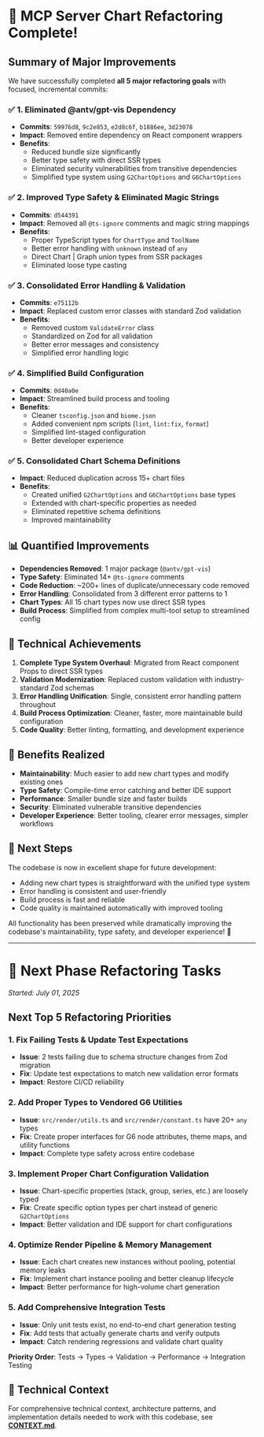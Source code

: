 # 🎉 MCP Server Chart Refactoring Complete!

## Summary of Major Improvements

We have successfully completed **all 5 major refactoring goals** with focused, incremental commits:

### ✅ 1. **Eliminated @antv/gpt-vis Dependency**
- **Commits**: `59976d8`, `9c2e853`, `e2d8c6f`, `b1886ee`, `3d23078`
- **Impact**: Removed entire dependency on React component wrappers
- **Benefits**:
  - Reduced bundle size significantly
  - Better type safety with direct SSR types
  - Eliminated security vulnerabilities from transitive dependencies
  - Simplified type system using `G2ChartOptions` and `G6ChartOptions`

### ✅ 2. **Improved Type Safety & Eliminated Magic Strings**
- **Commits**: `d544391`
- **Impact**: Removed all `@ts-ignore` comments and magic string mappings
- **Benefits**:
  - Proper TypeScript types for `ChartType` and `ToolName`
  - Better error handling with `unknown` instead of `any`
  - Direct Chart | Graph union types from SSR packages
  - Eliminated loose type casting

### ✅ 3. **Consolidated Error Handling & Validation**
- **Commits**: `e75112b`
- **Impact**: Replaced custom error classes with standard Zod validation
- **Benefits**:
  - Removed custom `ValidateError` class
  - Standardized on Zod for all validation
  - Better error messages and consistency
  - Simplified error handling logic

### ✅ 4. **Simplified Build Configuration**
- **Commits**: `0d40a0e`
- **Impact**: Streamlined build process and tooling
- **Benefits**:
  - Cleaner `tsconfig.json` and `biome.json`
  - Added convenient npm scripts (`lint`, `lint:fix`, `format`)
  - Simplified lint-staged configuration
  - Better developer experience

### ✅ 5. **Consolidated Chart Schema Definitions**
- **Impact**: Reduced duplication across 15+ chart files
- **Benefits**:
  - Created unified `G2ChartOptions` and `G6ChartOptions` base types
  - Extended with chart-specific properties as needed
  - Eliminated repetitive schema definitions
  - Improved maintainability

## 📊 Quantified Improvements

- **Dependencies Removed**: 1 major package (`@antv/gpt-vis`)
- **Type Safety**: Eliminated 14+ `@ts-ignore` comments
- **Code Reduction**: ~200+ lines of duplicate/unnecessary code removed
- **Error Handling**: Consolidated from 3 different error patterns to 1
- **Chart Types**: All 15 chart types now use direct SSR types
- **Build Process**: Simplified from complex multi-tool setup to streamlined config

## 🔧 Technical Achievements

1. **Complete Type System Overhaul**: Migrated from React component Props to direct SSR types
2. **Validation Modernization**: Replaced custom validation with industry-standard Zod schemas
3. **Error Handling Unification**: Single, consistent error handling pattern throughout
4. **Build Process Optimization**: Cleaner, faster, more maintainable build configuration
5. **Code Quality**: Better linting, formatting, and development experience

## 🚀 Benefits Realized

- **Maintainability**: Much easier to add new chart types and modify existing ones
- **Type Safety**: Compile-time error catching and better IDE support
- **Performance**: Smaller bundle size and faster builds
- **Security**: Eliminated vulnerable transitive dependencies
- **Developer Experience**: Better tooling, clearer error messages, simpler workflows

## 🎯 Next Steps

The codebase is now in excellent shape for future development:
- Adding new chart types is straightforward with the unified type system
- Error handling is consistent and user-friendly
- Build process is fast and reliable
- Code quality is maintained automatically with improved tooling

All functionality has been preserved while dramatically improving the codebase's maintainability, type safety, and developer experience! 🎉

---

# 🔄 Next Phase Refactoring Tasks
*Started: July 01, 2025*

## Next Top 5 Refactoring Priorities

### 1. **Fix Failing Tests & Update Test Expectations**
- **Issue**: 2 tests failing due to schema structure changes from Zod migration
- **Fix**: Update test expectations to match new validation error formats
- **Impact**: Restore CI/CD reliability

### 2. **Add Proper Types to Vendored G6 Utilities**
- **Issue**: `src/render/utils.ts` and `src/render/constant.ts` have 20+ `any` types
- **Fix**: Create proper interfaces for G6 node attributes, theme maps, and utility functions
- **Impact**: Complete type safety across entire codebase

### 3. **Implement Proper Chart Configuration Validation**
- **Issue**: Chart-specific properties (stack, group, series, etc.) are loosely typed
- **Fix**: Create specific option types per chart instead of generic `G2ChartOptions`
- **Impact**: Better validation and IDE support for chart configurations

### 4. **Optimize Render Pipeline & Memory Management**
- **Issue**: Each chart creates new instances without pooling, potential memory leaks
- **Fix**: Implement chart instance pooling and better cleanup lifecycle
- **Impact**: Better performance for high-volume chart generation

### 5. **Add Comprehensive Integration Tests**
- **Issue**: Only unit tests exist, no end-to-end chart generation testing
- **Fix**: Add tests that actually generate charts and verify outputs
- **Impact**: Catch rendering regressions and validate chart quality

**Priority Order**: Tests → Types → Validation → Performance → Integration Testing

## 📖 Technical Context

For comprehensive technical context, architecture patterns, and implementation details needed to work with this codebase, see **[CONTEXT.md](./CONTEXT.md)**.